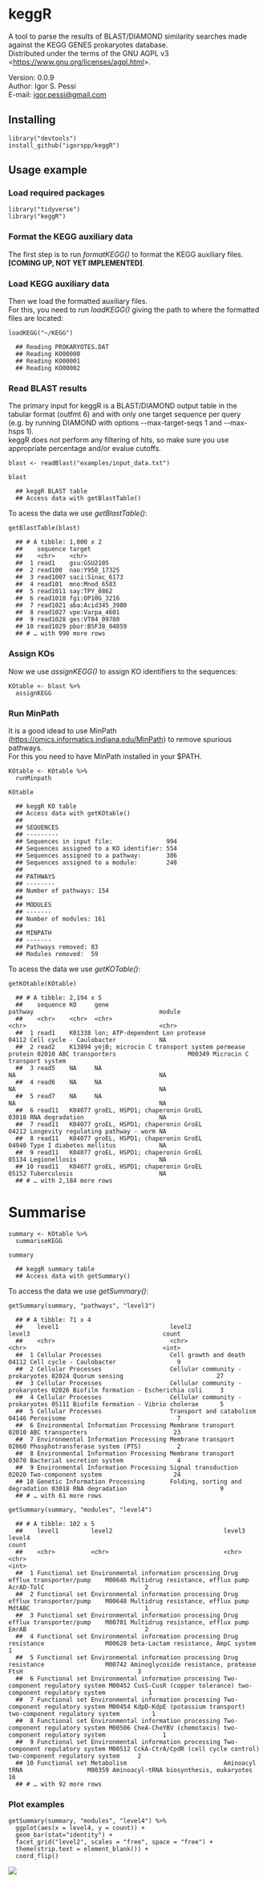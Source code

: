 # keggR

A tool to parse the results of BLAST/DIAMOND similarity searches made against the KEGG GENES prokaryotes database.  
Distributed under the terms of the GNU AGPL v3 <<https://www.gnu.org/licenses/agpl.html>>.

Version: 0.0.9  
Author: Igor S. Pessi  
E-mail: igor.pessi@gmail.com

## Installing

    library("devtools")
    install_github("igorspp/keggR")

## Usage example

### Load required packages

    library("tidyverse")
    library("keggR")

### Format the KEGG auxiliary data

The first step is to run *formatKEGG()* to format the KEGG auxiliary files.  
**[COMING UP, NOT YET IMPLEMENTED]**.

### Load KEGG auxiliary data

Then we load the formatted auxiliary files.  
For this, you need to run *loadKEGG()* giving the path to where the formatted files are located:

    loadKEGG("~/KEGG")

      ## Reading PROKARYOTES.DAT
      ## Reading KO00000
      ## Reading KO00001
      ## Reading KO00002

### Read BLAST results

The primary input for keggR is a BLAST/DIAMOND output table in the tabular format (outfmt 6) and with only one target sequence per query  
(e.g. by running DIAMOND with options --max-target-seqs 1 and --max-hsps 1).  
keggR does not perform any filtering of hits, so make sure you use appropriate percentage and/or evalue cutoffs.  

    blast <- readBlast("examples/input_data.txt")

    blast

      ## keggR BLAST table
      ## Access data with getBlastTable()

To acess the data we use *getBlastTable()*:

    getBlastTable(blast)

      ## # A tibble: 1,000 x 2
      ##    sequence target          
      ##    <chr>    <chr>           
      ##  1 read1    gsu:GSU2105     
      ##  2 read100  nao:Y958_17325  
      ##  3 read1007 saci:Sinac_6173
      ##  4 read101  mno:Mnod_6583   
      ##  5 read1011 say:TPY_0862    
      ##  6 read1018 fgi:OP10G_3216  
      ##  7 read1021 aba:Acid345_3980
      ##  8 read1027 vpe:Varpa_4601  
      ##  9 read1028 ges:VT84_09780  
      ## 10 read1029 pbor:BSF38_04859
      ## # … with 990 more rows

### Assign KOs

Now we use *assignKEGG()* to assign KO identifiers to the sequences:

    KOtable <- blast %>%
      assignKEGG

### Run MinPath

It is a good idead to use MinPath (https://omics.informatics.indiana.edu/MinPath) to remove spurious pathways.  
For this you need to have MinPath installed in your $PATH.

    KOtable <- KOtable %>%
      runMinpath

    KOtable

      ## keggR KO table
      ## Access data with getKOtable()
      ##
      ## SEQUENCES
      ## ---------
      ## Sequences in input file:               994
      ## Sequences assigned to a KO identifier: 554
      ## Sequences assigned to a pathway:       386
      ## Sequences assigned to a module:        248
      ##
      ## PATHWAYS
      ## --------
      ## Number of pathways: 154
      ##
      ## MODULES
      ## -------
      ## Number of modules: 161
      ##
      ## MINPATH
      ## -------
      ## Pathways removed: 83
      ## Modules removed:  59

To acess the data we use *getKOTable()*:

    getKOtable(KOtable)

      ## # A tibble: 2,194 x 5
      ##    sequence KO     gene                                               pathway                                   module                            
      ##    <chr>    <chr>  <chr>                                              <chr>                                     <chr>                             
      ##  1 read1    K01338 lon; ATP-dependent Lon protease                    04112 Cell cycle - Caulobacter            NA                                
      ##  2 read2    K13894 yejB; microcin C transport system permease protein 02010 ABC transporters                    M00349 Microcin C transport system
      ##  3 read5    NA     NA                                                 NA                                        NA                                
      ##  4 read6    NA     NA                                                 NA                                        NA                                
      ##  5 read7    NA     NA                                                 NA                                        NA                                
      ##  6 read11   K04077 groEL, HSPD1; chaperonin GroEL                     03018 RNA degradation                     NA                                
      ##  7 read11   K04077 groEL, HSPD1; chaperonin GroEL                     04212 Longevity regulating pathway - worm NA                                
      ##  8 read11   K04077 groEL, HSPD1; chaperonin GroEL                     04940 Type I diabetes mellitus            NA                                
      ##  9 read11   K04077 groEL, HSPD1; chaperonin GroEL                     05134 Legionellosis                       NA                                
      ## 10 read11   K04077 groEL, HSPD1; chaperonin GroEL                     05152 Tuberculosis                        NA                                
      ## # … with 2,184 more rows

# Summarise
    summary <- KOtable %>%
      summariseKEGG

    summary

      ## keggR summary table
      ## Access data with getSummary()    

To access the data we use *getSummary()*:

    getSummary(summary, "pathways", "level3")

      ## # A tibble: 71 x 4
      ##    level1                               level2                           level3                                     count
      ##    <chr>                                <chr>                            <chr>                                      <int>
      ##  1 Cellular Processes                   Cell growth and death            04112 Cell cycle - Caulobacter                 9
      ##  2 Cellular Processes                   Cellular community - prokaryotes 02024 Quorum sensing                          27
      ##  3 Cellular Processes                   Cellular community - prokaryotes 02026 Biofilm formation - Escherichia coli     3
      ##  4 Cellular Processes                   Cellular community - prokaryotes 05111 Biofilm formation - Vibrio cholerae      5
      ##  5 Cellular Processes                   Transport and catabolism         04146 Peroxisome                               7
      ##  6 Environmental Information Processing Membrane transport               02010 ABC transporters                        23
      ##  7 Environmental Information Processing Membrane transport               02060 Phosphotransferase system (PTS)          2
      ##  8 Environmental Information Processing Membrane transport               03070 Bacterial secretion system               4
      ##  9 Environmental Information Processing Signal transduction              02020 Two-component system                    24
      ## 10 Genetic Information Processing       Folding, sorting and degradation 03018 RNA degradation                          9
      ## # … with 61 more rows

    getSummary(summary, "modules", "level4")

      ## # A tibble: 102 x 5
      ##    level1         level2                               level3                          level4                                                                     count
      ##    <chr>          <chr>                                <chr>                           <chr>                                                                      <int>
      ##  1 Functional set Environmental information processing Drug efflux transporter/pump    M00646 Multidrug resistance, efflux pump AcrAD-TolC                            2
      ##  2 Functional set Environmental information processing Drug efflux transporter/pump    M00648 Multidrug resistance, efflux pump MdtABC                                1
      ##  3 Functional set Environmental information processing Drug efflux transporter/pump    M00701 Multidrug resistance, efflux pump EmrAB                                 2
      ##  4 Functional set Environmental information processing Drug resistance                 M00628 beta-Lactam resistance, AmpC system                                     1
      ##  5 Functional set Environmental information processing Drug resistance                 M00742 Aminoglycoside resistance, protease FtsH                                3
      ##  6 Functional set Environmental information processing Two-component regulatory system M00452 CusS-CusR (copper tolerance) two-component regulatory system            1
      ##  7 Functional set Environmental information processing Two-component regulatory system M00454 KdpD-KdpE (potassium transport) two-component regulatory system         1
      ##  8 Functional set Environmental information processing Two-component regulatory system M00506 CheA-CheYBV (chemotaxis) two-component regulatory system                1
      ##  9 Functional set Environmental information processing Two-component regulatory system M00512 CckA-CtrA/CpdR (cell cycle control) two-component regulatory system     2
      ## 10 Functional set Metabolism                           Aminoacyl tRNA                  M00359 Aminoacyl-tRNA biosynthesis, eukaryotes                                16
      ## # … with 92 more rows

### Plot examples

    getSummary(summary, "modules", "level4") %>%
      ggplot(aes(x = level4, y = count)) +
      geom_bar(stat="identity") +
      facet_grid("level2", scales = "free", space = "free") +
      theme(strip.text = element_blank()) +
      coord_flip()

![](examples/Rplot.png)
